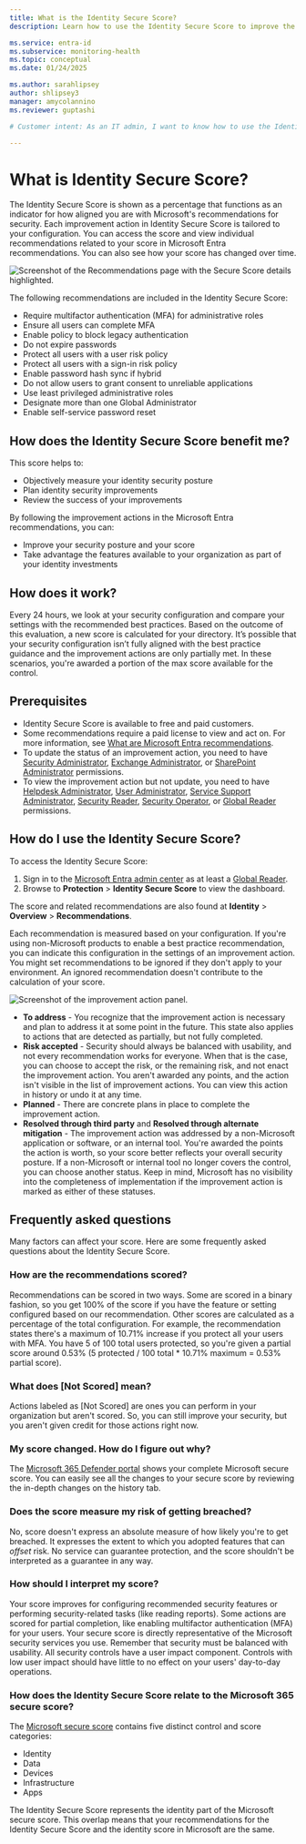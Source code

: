 ```yaml
---
title: What is the Identity Secure Score?
description: Learn how to use the Identity Secure Score to improve the security posture of your Microsoft Entra tenant.

ms.service: entra-id
ms.subservice: monitoring-health
ms.topic: conceptual
ms.date: 01/24/2025

ms.author: sarahlipsey
author: shlipsey3
manager: amycolannino
ms.reviewer: guptashi

# Customer intent: As an IT admin, I want to know how to use the Identity Secure Score and related recommendations to improve the security posture of my Microsoft Entra tenant.

---
```

# What is Identity Secure Score?

The Identity Secure Score is shown as a percentage that functions as an indicator for how aligned you are with Microsoft's recommendations for security. Each improvement action in Identity Secure Score is tailored to your configuration. You can access the score and view individual recommendations related to your score in Microsoft Entra recommendations. You can also see how your score has changed over time. 

![Screenshot of the Recommendations page with the Secure Score details highlighted.](./media/concept-identity-secure-score/secure-score-overview.png)

The following recommendations are included in the Identity Secure Score:

- Require multifactor authentication (MFA) for administrative roles
- Ensure all users can complete MFA
- Enable policy to block legacy authentication
- Do not expire passwords
- Protect all users with a user risk policy
- Protect all users with a sign-in risk policy
- Enable password hash sync if hybrid
- Do not allow users to grant consent to unreliable applications
- Use least privileged administrative roles
- Designate more than one Global Administrator
- Enable self-service password reset

## How does the Identity Secure Score benefit me?

This score helps to:

- Objectively measure your identity security posture
- Plan identity security improvements
- Review the success of your improvements

By following the improvement actions in the Microsoft Entra recommendations, you can:

- Improve your security posture and your score
- Take advantage the features available to your organization as part of your identity investments

## How does it work?

Every 24 hours, we look at your security configuration and compare your settings with the recommended best practices. Based on the outcome of this evaluation, a new score is calculated for your directory. It’s possible that your security configuration isn’t fully aligned with the best practice guidance and the improvement actions are only partially met. In these scenarios, you're awarded a portion of the max score available for the control.

## Prerequisites

- Identity Secure Score is available to free and paid customers.
- Some recommendations require a paid license to view and act on. For more information, see [What are Microsoft Entra recommendations](overview-recommendations.md).
- To update the status of an improvement action, you need to have [Security Administrator](../role-based-access-control/permissions-reference.md#security-administrator), [Exchange Administrator](../role-based-access-control/permissions-reference.md#exchange-administrator), or [SharePoint Administrator](../role-based-access-control/permissions-reference.md#sharepoint-administrator) permissions.
- To view the improvement action but not update, you need to have [Helpdesk Administrator](../role-based-access-control/permissions-reference.md#helpdesk-administrator), [User Administrator](../role-based-access-control/permissions-reference.md#user-administrator), [Service Support Administrator](../role-based-access-control/permissions-reference.md#service-support-administrator), [Security Reader](../role-based-access-control/permissions-reference.md#security-reader), [Security Operator](../role-based-access-control/permissions-reference.md#security-operator), or [Global Reader](../role-based-access-control/permissions-reference.md#global-reader) permissions.

## How do I use the Identity Secure Score?

To access the Identity Secure Score:

1. Sign in to the [Microsoft Entra admin center](https://entra.microsoft.com) as at least a [Global Reader](~/identity/role-based-access-control/permissions-reference.md#global-reader).
1. Browse to **Protection** > **Identity Secure Score** to view the dashboard.

The score and related recommendations are also found at **Identity** > **Overview** > **Recommendations**.

Each recommendation is measured based on your configuration. If you're using non-Microsoft products to enable a best practice recommendation, you can indicate this configuration in the settings of an improvement action. You might set recommendations to be ignored if they don't apply to your environment. An ignored recommendation doesn't contribute to the calculation of your score.

![Screenshot of the improvement action panel.](./media/concept-identity-secure-score/identity-secure-score-ignore-or-non-microsoft-recommendations.png)

- **To address** - You recognize that the improvement action is necessary and plan to address it at some point in the future. This state also applies to actions that are detected as partially, but not fully completed.
- **Risk accepted** - Security should always be balanced with usability, and not every recommendation works for everyone. When that is the case, you can choose to accept the risk, or the remaining risk, and not enact the improvement action. You aren't awarded any points, and the action isn't visible in the list of improvement actions. You can view this action in history or undo it at any time.
- **Planned** - There are concrete plans in place to complete the improvement action.
- **Resolved through third party** and **Resolved through alternate mitigation** - The improvement action was addressed by a non-Microsoft application or software, or an internal tool. You're awarded the points the action is worth, so your score better reflects your overall security posture. If a non-Microsoft or internal tool no longer covers the control, you can choose another status. Keep in mind, Microsoft has no visibility into the completeness of implementation if the improvement action is marked as either of these statuses.

## Frequently asked questions

Many factors can affect your score. Here are some frequently asked questions about the Identity Secure Score.

### How are the recommendations scored?

Recommendations can be scored in two ways. Some are scored in a binary fashion, so you get 100% of the score if you have the feature or setting configured based on our recommendation. Other scores are calculated as a percentage of the total configuration. For example, the recommendation states there's a maximum of 10.71% increase if you protect all your users with MFA. You have 5 of 100 total users protected, so you're given a partial score around 0.53% (5 protected / 100 total * 10.71% maximum = 0.53% partial score).

### What does [Not Scored] mean?

Actions labeled as [Not Scored] are ones you can perform in your organization but aren't scored. So, you can still improve your security, but you aren't given credit for those actions right now.

### My score changed. How do I figure out why?

The [Microsoft 365 Defender portal](https://security.microsoft.com/) shows your complete Microsoft secure score. You can easily see all the changes to your secure score by reviewing the in-depth changes on the history tab.

### Does the score measure my risk of getting breached?

No, score doesn't express an absolute measure of how likely you're to get breached. It expresses the extent to which you adopted features that can *offset* risk. No service can guarantee protection, and the score shouldn't be interpreted as a guarantee in any way.

### How should I interpret my score?

Your score improves for configuring recommended security features or performing security-related tasks (like reading reports). Some actions are scored for partial completion, like enabling multifactor authentication (MFA) for your users. Your secure score is directly representative of the Microsoft security services you use. Remember that security must be balanced with usability. All security controls have a user impact component. Controls with low user impact should have little to no effect on your users' day-to-day operations.

### How does the Identity Secure Score relate to the Microsoft 365 secure score?

The [Microsoft secure score](/microsoft-365/security/defender/microsoft-secure-score) contains five distinct control and score categories:

- Identity
- Data
- Devices
- Infrastructure
- Apps

The Identity Secure Score represents the identity part of the Microsoft secure score. This overlap means that your recommendations for the Identity Secure Score and the identity score in Microsoft are the same.
